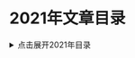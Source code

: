 2021年文章目录
===

<details>
<summary>点击展开2021年目录</summary>

* [01.Spring Boot配置Filter过滤器](./01_spring-boot-add-filter/README.md)【粗翻】
* [02.可以多次获取InputStream的HttpServletRequest](./02_ByteArrayRequestWrapper/README.md)【草稿】
* [03.graal-java-jit-compiler](./03_graal-java-jit-compiler/README.md)
* [04.用Java语言实现数据结构-跳表(SkipList)](./04_Java_SkipList/README.md)
* [05.一次Redis缓存问题排查案例](./05_redis_cache_problem/README.md)【草稿】
* [06.How to Perform Redis Benchmark Tests](./06_how-to-perform-redis-benchmark-tests/README.md)
* [07.徒手编写Java数据结构系列](./07_write_java_data_structure/README.md)
* [08.低延迟对系统性能的影响](./08_low-latency-effect-application-performance/README.md)
* [09.GC算法对系统性能的影响](./09_garbage-collection-application-performance-impact/README.md)
* [10.系统调优实战入门](./10_system_tuning/README.md)【草案】
* [11.MySQL雪崩效应调优案例](./11_mysql_avalanche_example/README.md)【草稿】
* [12.数据库范式与实战案例](./12_Normal_Forms_1NF_2NF_3NF_BCNF/README.md)【草案】
* [13.防御式编程案例一则](./13_defensive_programming/README.md)【草稿】
* [14.JDK16的空指针异常长这样](./14_jdk16_new_feature/README.md)【草稿】
* [15.应对DEVOPS面临的挑战：需要使用新一代的APM监控工具](./15_devops_monitoring/README.md)【粗翻】
* [16.技术选型 - 客户采用Java作为高频交易系统开发语言的考虑](./16_java-for-high-frequency-trading-application/README.md)
* [17.Spring网关入门教程](./17_SpringGateway-Intro/README.md)
* [18.图文实例讲解SQL中的Join](./18_sql-join-types-explained-visually/README.md)
* [19.Intel_CPU架构开发者手册_Volumn-1-2-3](./19_Intel_CPU_Arch_Manual/README.md)【索引链接】
* [20.常用的IP地址解析库](./20_ip_parse_lib_service/README.md)【草稿】
* [21.Strict-Transport-Security - 307 Internal Redirect 跳转码案例一则](./21_HSTS/README.md)【草稿】
* [22.虚幻引擎5 - Unreal Engine 5](./22_UnrealEngine5/README.md)【链接】
* [23.JEP 122: 删除永久代(Remove the Permanent Generation)](./23_JEP_122_Remove_Permanent_Generation/README.md)【粗翻】
* [24.自适应线程池](./24_AdatperSizeThreadPoolQueue/README.md)【草稿】
* [25.The Ultimate Guide to Data Cleaning](./25_ultimate-guide-to-data-cleaning/README.md)
* [26.Chaos Engineering – Simulating CPU Spike](./26_chaos-engineering-simulating-cpu-spike/README.md)
* [27.一些好用的 alias 命令](./27_shell_alias/README.md)【已发布】
* [28.系统响应延迟调优案例一则](./28_response_time_tuning/README.md)【草稿】
* [29.Grafana告警规则与通知](./29_grafana_alert_rule/README.md)【粗翻】
* [30.不需要再手工指定JVM启动参数 `-XX:+UseCompressedOops`](./30_avoid-passing-xxusecompressedoops/README.md)【已发布】
* [31.Redis集群入门简介【系列文章】](./31_redis_cluster/README.md)【系列文章】



</details>
